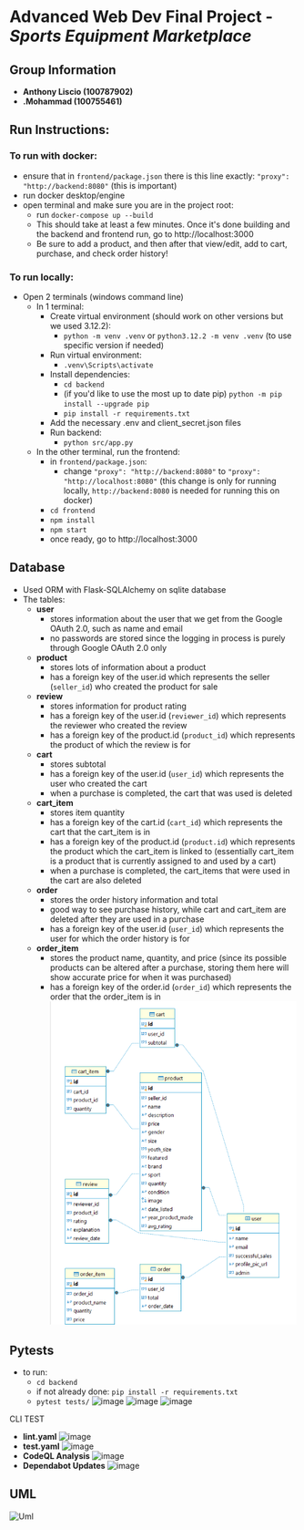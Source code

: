 # Advanced Web Dev Final Project - *Sports Equipment Marketplace*


## Group Information
- **Anthony Liscio (100787902)**
- **.Mohammad (100755461)**


## Run Instructions:
### To run with docker:
- ensure that in `frontend/package.json` there is this line exactly: `"proxy": "http://backend:8080"` (this is important)
- run docker desktop/engine
- open terminal and make sure you are in the project root:
  - run `docker-compose up --build` 
  - This should take at least a few minutes.  Once it's done building and the backend and frontend run, go to http://localhost:3000
  - Be sure to add a product, and then after that view/edit, add to cart, purchase, and check order history!

### To run locally:
- Open 2 terminals (windows command line)
  - In 1 terminal:
    - Create virtual environment (should work on other versions but we used 3.12.2):
      - `python -m venv .venv` or `python3.12.2 -m venv .venv` (to use specific version if needed)
    - Run virtual environment:
      - `.venv\Scripts\activate`
    - Install dependencies:
      - `cd backend`
      - (if you'd like to use the most up to date pip) `python -m pip install --upgrade pip`
      - `pip install -r requirements.txt`
    - Add the necessary .env and client_secret.json files
    - Run backend:
      - `python src/app.py`
  - In the other terminal, run the frontend:
    - in `frontend/package.json`:
      - change `"proxy": "http://backend:8080"` to `"proxy": "http://localhost:8080"` (this change is only for running locally, `http://backend:8080` is needed for running this on docker)
    - `cd frontend`
    - `npm install`
    - `npm start`
    - once ready, go to http://localhost:3000

## Database
- Used ORM with Flask-SQLAlchemy on sqlite database
- The tables:
  - **user**
    - stores information about the user that we get from the Google OAuth 2.0, such as name and email
    - no passwords are stored since the logging in process is purely through Google OAuth 2.0 only
  - **product**
    - stores lots of information about a product
    - has a foreign key of the user.id which represents the seller (`seller_id`) who created the product for sale
  - **review**
    - stores information for product rating
    - has a foreign key of the user.id (`reviewer_id`) which represents the reviewer who created the review
    - has a foreign key of the product.id (`product_id`) which represents the product of which the review is for
  - **cart**
    - stores subtotal
    - has a foreign key of the user.id (`user_id`) which represents the user who created the cart
    - when a purchase is completed, the cart that was used is deleted
  - **cart_item**
    - stores item quantity
    - has a foreign key of the cart.id (`cart_id`) which represents the cart that the cart_item is in
    - has a foreign key of the product.id (`product.id`) which represents the product which the cart_item is linked to (essentially cart_item is a product that is currently assigned to and used by a cart)
    - when a purchase is completed, the cart_items that were used in the cart are also deleted
  - **order**
    - stores the order history information and total
    - good way to see purchase history, while cart and cart_item are deleted after they are used in a purchase
    - has a foreign key of the user.id (`user_id`) which represents the user for which the order history is for
  - **order_item**
    - stores the product name, quantity, and price (since its possible products can be altered after a purchase, storing them here will show accurate price for when it was purchased)
    - has a foreign key of the order.id (`order_id`) which represents the order that the order_item is in
![database diagram](assets/db_diagram.png)

## Pytests
- to run:
  - `cd backend`
  - if not already done: `pip install -r requirements.txt`
  - `pytest tests/`
![image](https://github.com/user-attachments/assets/cb9b8fc2-c2cd-40bf-a797-bdc85a470f5c)
![image](https://github.com/user-attachments/assets/397b561c-915f-473d-8e98-92695f79c685)
![image](https://github.com/user-attachments/assets/b91dde46-c64c-4e02-82ab-102e9afd9f7d)

CLI TEST
- **lint.yaml**
![image](https://github.com/user-attachments/assets/7abde393-7166-45f9-a3ef-ee49dc71f941)
- **test.yaml**
![image](https://github.com/user-attachments/assets/50bf2025-266d-4a38-acf8-d16bb1d33a86)
- **CodeQL Analysis**
![image](https://github.com/user-attachments/assets/00faa6bd-9908-4bab-9248-d130447c079e)
- **Dependabot Updates**
![image](https://github.com/user-attachments/assets/bf0a36e9-4c2e-4238-b15b-fe050883d548)
## UML
![Uml](https://github.com/user-attachments/assets/91c44a10-0e18-482b-9c72-261a438395b6)












